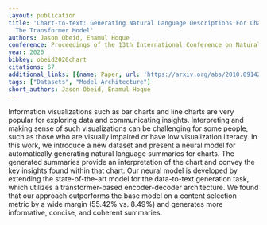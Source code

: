 ```yaml
---
layout: publication
title: 'Chart-to-text: Generating Natural Language Descriptions For Charts By Adapting
  The Transformer Model'
authors: Jason Obeid, Enamul Hoque
conference: Proceedings of the 13th International Conference on Natural Language Generation
year: 2020
bibkey: obeid2020chart
citations: 67
additional_links: [{name: Paper, url: 'https://arxiv.org/abs/2010.09142'}]
tags: ["Datasets", "Model Architecture"]
short_authors: Jason Obeid, Enamul Hoque
---
```

Information visualizations such as bar charts and line charts are very
popular for exploring data and communicating insights. Interpreting and making
sense of such visualizations can be challenging for some people, such as those
who are visually impaired or have low visualization literacy. In this work, we
introduce a new dataset and present a neural model for automatically generating
natural language summaries for charts. The generated summaries provide an
interpretation of the chart and convey the key insights found within that
chart. Our neural model is developed by extending the state-of-the-art model
for the data-to-text generation task, which utilizes a transformer-based
encoder-decoder architecture. We found that our approach outperforms the base
model on a content selection metric by a wide margin (55.42% vs. 8.49%) and
generates more informative, concise, and coherent summaries.